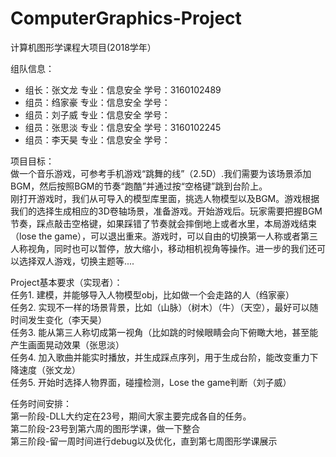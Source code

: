 # ComputerGraphics-Project
计算机图形学课程⼤项⽬(2018学年）  

组队信息：  
  -   组长：张文龙 专业：信息安全 学号：3160102489  
  -   组员：绉家豪 专业：信息安全 学号：  
  -   组员：刘子威 专业：信息安全 学号：  
  -   组员：张思淡 专业：信息安全 学号：3160102245   
  -   组员：李天昊 专业：信息安全 学号：  
  
项目目标：  
做一个音乐游戏，可参考手机游戏“跳舞的线”（2.5D）.我们需要为该场景添加BGM，然后按照BGM的节奏“跑酷”并通过按“空格键”跳到台阶上。  
刚打开游戏时，我们从可导入的模型库里面，挑选人物模型以及BGM。游戏根据我们的选择生成相应的3D卷轴场景，准备游戏。开始游戏后。玩家需要把握BGM节奏，踩点敲击空格键，如果踩错了节奏就会摔倒地上或者水里，本局游戏结束（lose the game），可以退出重来。游戏时，可以自由的切换第一人称或者第三人称视角，同时也可以暂停，放大缩小，移动相机视角等操作。进一步的我们还可以选择双人游戏，切换主题等....  

Project基本要求（实现者）：  
任务1. 建模，并能够导入人物模型obj，比如做一个会走路的人（绉家豪）  
任务2. 实现不一样的场景背景，比如（山脉）（树木）（牛）（天空），最好可以随时间发生变化（李天昊）  
任务3. 能从第三人称切成第一视角（比如跳的时候眼睛会向下俯瞰大地，甚至能产生画面晃动效果（张思淡）  
任务4. 加入歌曲并能实时播放，并生成踩点序列，用于生成台阶，能改变重力下降速度（张文龙）  
任务5. 开始时选择人物界面，碰撞检测，Lose the game判断（刘子威）  
  
任务时间安排：  
第一阶段-DLL大约定在23号，期间大家主要完成各自的任务。  
第二阶段-23号到第六周的图形学课，做一下整合  
第三阶段-留一周时间进行debug以及优化，直到第七周图形学课展示  
